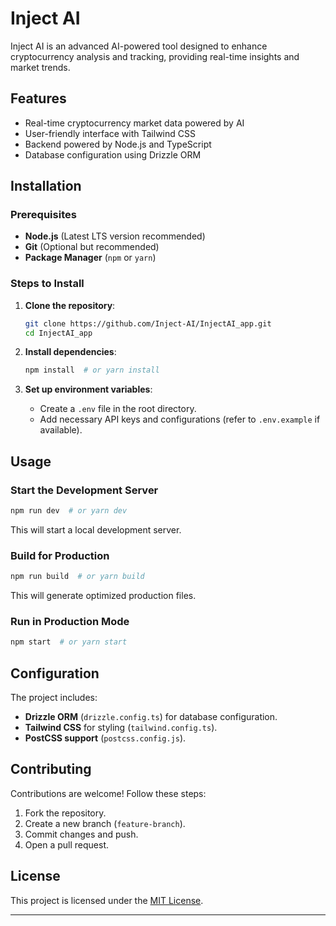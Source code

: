 # Inject AI

Inject AI is an advanced AI-powered tool designed to enhance cryptocurrency analysis and tracking, providing real-time insights and market trends.

## Features

- Real-time cryptocurrency market data powered by AI
- User-friendly interface with Tailwind CSS
- Backend powered by Node.js and TypeScript
- Database configuration using Drizzle ORM

## Installation

### Prerequisites
- **Node.js** (Latest LTS version recommended)
- **Git** (Optional but recommended)
- **Package Manager** (`npm` or `yarn`)

### Steps to Install

1. **Clone the repository**:
   ```bash
   git clone https://github.com/Inject-AI/InjectAI_app.git
   cd InjectAI_app
   ```

2. **Install dependencies**:
   ```bash
   npm install  # or yarn install
   ```

3. **Set up environment variables**:
   - Create a `.env` file in the root directory.
   - Add necessary API keys and configurations (refer to `.env.example` if available).

## Usage

### Start the Development Server
```bash
npm run dev  # or yarn dev
```
This will start a local development server.

### Build for Production
```bash
npm run build  # or yarn build
```
This will generate optimized production files.

### Run in Production Mode
```bash
npm start  # or yarn start
```

## Configuration

The project includes:
- **Drizzle ORM** (`drizzle.config.ts`) for database configuration.
- **Tailwind CSS** for styling (`tailwind.config.ts`).
- **PostCSS support** (`postcss.config.js`).

## Contributing

Contributions are welcome! Follow these steps:
1. Fork the repository.
2. Create a new branch (`feature-branch`).
3. Commit changes and push.
4. Open a pull request.

## License

This project is licensed under the [MIT License](LICENSE).

---
